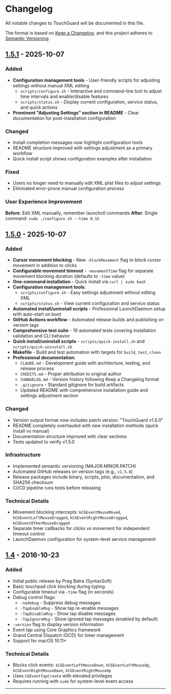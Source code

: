 # Changelog

All notable changes to TouchGuard will be documented in this file.

The format is based on [Keep a Changelog](https://keepachangelog.com/en/1.0.0/),
and this project adheres to [Semantic Versioning](https://semver.org/spec/v2.0.0.html).

## [1.5.1] - 2025-10-07

### Added
- **Configuration management tools** - User-friendly scripts for adjusting settings without manual XML editing
  - `scripts/configure.sh` - Interactive and command-line tool to adjust time intervals and enable/disable features
  - `scripts/status.sh` - Display current configuration, service status, and quick actions
- **Prominent "Adjusting Settings" section in README** - Clear documentation for post-installation configuration

### Changed
- Install completion messages now highlight configuration tools
- README structure improved with settings adjustment as a primary workflow
- Quick install script shows configuration examples after installation

### Fixed
- Users no longer need to manually edit XML plist files to adjust settings
- Eliminated error-prone manual configuration process

### User Experience Improvement
**Before**: Edit XML manually, remember launchctl commands
**After**: Single command: `sudo ./configure.sh --time 0.15`

## [1.5.0] - 2025-10-07

### Added
- **Cursor movement blocking** - New `-blockMovement` flag to block cursor movement in addition to clicks
- **Configurable movement timeout** - `-movementTime` flag for separate movement blocking duration (defaults to `-time` value)
- **One-command installation** - Quick install via `curl | sudo bash`
- **Configuration management tools**:
  - `scripts/configure.sh` - Easy settings adjustment without editing XML
  - `scripts/status.sh` - View current configuration and service status
- **Automated install/uninstall scripts** - Professional LaunchDaemon setup with auto-start on boot
- **GitHub Actions workflow** - Automated release builds and publishing on version tags
- **Comprehensive test suite** - 19 automated tests covering installation validation and CLI behavior
- **Quick install/uninstall scripts** - `scripts/quick-install.sh` and `scripts/quick-uninstall.sh`
- **Makefile** - Build and test automation with targets for `build`, `test`, `clean`
- **Professional documentation**:
  - `CLAUDE.md` - Development guide with architecture, testing, and release process
  - `CREDITS.md` - Proper attribution to original author
  - `CHANGELOG.md` - Version history following Keep a Changelog format
  - `.gitignore` - Standard gitignore for build artifacts
  - Updated README with comprehensive installation guide and settings adjustment section

### Changed
- Version output format now includes patch version: "TouchGuard v1.5.0"
- README completely overhauled with new installation methods (quick install vs manual)
- Documentation structure improved with clear sections
- Tests updated to verify v1.5.0

### Infrastructure
- Implemented semantic versioning (MAJOR.MINOR.PATCH)
- Automated GitHub releases on version tags (e.g., `v1.5.0`)
- Release packages include binary, scripts, plist, documentation, and SHA256 checksum
- CI/CD pipeline runs tests before releasing

### Technical Details
- Movement blocking intercepts: `kCGEventMouseMoved`, `kCGEventLeftMouseDragged`, `kCGEventRightMouseDragged`, `kCGEventOtherMouseDragged`
- Separate timer callbacks for clicks vs movement for independent timeout control
- LaunchDaemon configuration for system-level service management

## [1.4] - 2016-10-23

### Added
- Initial public release by Prag Batra (SyntaxSoft)
- Basic touchpad click blocking during typing
- Configurable timeout via `-time` flag (in seconds)
- Debug control flags:
  - `-nodebug` - Suppress debug messages
  - `-TapEnableMsg` - Show tap re-enable messages
  - `-TapDisableMsg` - Show tap disable messages
  - `-TapIgnoreMsg` - Show ignored tap messages (enabled by default)
- `-version` flag to display version information
- Event tap using Core Graphics framework
- Grand Central Dispatch (GCD) for timer management
- Support for macOS 10.11+

### Technical Details
- Blocks click events: `kCGEventLeftMouseDown`, `kCGEventLeftMouseUp`, `kCGEventRightMouseDown`, `kCGEventRightMouseUp`
- Uses `CGEventTapCreate` with elevated privileges
- Requires running with `sudo` for system-level event access

---

[1.5.1]: https://github.com/sirfifer/TouchGuard/releases/tag/v1.5.1
[1.5.0]: https://github.com/sirfifer/TouchGuard/releases/tag/v1.5.0
[1.4]: https://github.com/thesyntaxinator/TouchGuard/releases/tag/1.4
